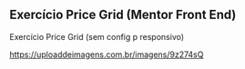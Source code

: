 <h2> Exercício Price Grid (Mentor Front End)</h2>
Exercício Price Grid (sem config p responsivo)

<img>https://uploaddeimagens.com.br/imagens/9z274sQ


